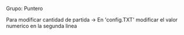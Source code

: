 Grupo: Puntero

Para modificar cantidad de partida -> En 'config.TXT' modificar el valor numerico en la segunda linea

